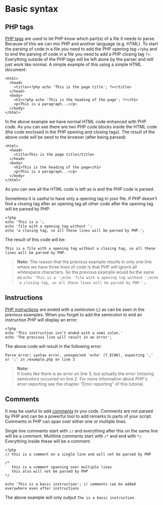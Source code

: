 Basic syntax
============

PHP tags
--------

[PHP tags][php-tags] are used to let PHP know which part(s) of a file it needs to parse. Because of this we can mix PHP and another language (e.g. HTML). To start the parsing of code in a file you need to add the PHP opening tag `<?php` and to end the parsing of code in a file you need to add a PHP closing tag `?>`. Everything outside of the PHP tags will be left alone by the parser and will just work like normal. A simple example of this using a simple HTML document:

    <html>
      <head>
        <title><?php echo 'This is the page title'; ?></title>
      </head>
      <body>
        <h1><?php echo 'This is the heading of the page'; ?></h1>
        <p>This is a paragraph...</p>
      </body>
    </html>

In the above example we have normal HTML code enhanced with PHP code. As you can see there are two PHP code blocks inside the HTML code (the code enclosed in the PHP opening and closing tags). The result of the above code will be send to the browser (after being parsed):

    <html>
      <head>
        <title>This is the page title</title>
      </head>
      <body>
        <h1>This is the heading of the page</h1>
        <p>This is a paragraph...</p>
      </body>
    </html>

As you can see all the HTML code is left as is and the PHP code is parsed.

Sometimes it is useful to have only a opening tag in your file. If PHP doesn't find a closing tag after an opening tag all other code after the opening tag will be parsed by PHP:

    <?php
    echo 'This is a ';
    echo 'file with a opening tag without ';
    echo 'a closing tag, so all these lines will be parsed by PHP.';

The result of this code will be:

    This is a file with a opening tag without a closing tag, so all these lines will be parsed by PHP.

> **Note:**
> The reason that the previous example results in only one line where we have three lines of code is that PHP will ignore all whitespace characters. So the previous example would be the same as `echo 'This is a ';echo 'file with a opening tag without ';echo 'a closing tag, so all these lines will be parsed by PHP.';`.

Instructions
------------

[PHP instructions][instructions] are ended with a semicolon (;) as can be seen in the previous examples. When you forget to add the semicolon to end an instruction PHP will display an error:

    <?php
    echo 'This instruction isn't ended with a semi colon.'
    echo 'The previous line will result in an error';

The above code will result in the following error:

    Parse error: syntax error, unexpected 'echo' (T_ECHO), expecting ',' or ';' in /example.php on line 3

> **Note:**  
> It looks like there is an error on line 3, but actually the error (missing semicolon) occurred on line 2. For more information about PHP's error reporting see the chapter "Error reporting" of this tutorial.

Comments
--------

It may be useful to add [comments][comments] to you code. Comments are not parsed by PHP and can be a powerful tool to add remarks to parts of your script. Comments in PHP can span over either one or multiple lines.

Single line comments start with `//` and everything after this on the same line will be a comment. Multiline comments start with `/*` and end with `*/`. Everything inside these will be a comment.

    <?php
    // this is a comment on a single line and will not be parsed by PHP

    /*
       this is a comment spanning over multiple lines
       this also will not be parsed by PHP
    */

    echo 'This is a basic instruction'; // comments can be added everywhere even after instructions

The above example will only output `The is a basic instruction`.

[php-tags]:http://php.net/manual/en/language.basic-syntax.phptags.php
[instructions]:http://php.net/manual/en/language.basic-syntax.instruction-separation.php
[comments]:http://php.net/manual/en/language.basic-syntax.comments.php